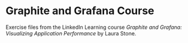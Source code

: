 # Graphite and Grafana Course

Exercise files from the LinkedIn Learning course _Graphite and Grafana:
Visualizing Application Performance_ by Laura Stone.
